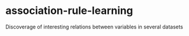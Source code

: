 # association-rule-learning
Discoverage of interesting relations between variables in several datasets
